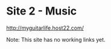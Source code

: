Site 2 - Music
==============
http://myguitarlife.host22.com/

Note: This site has no working links yet.
